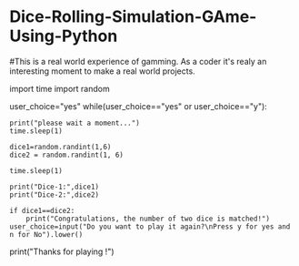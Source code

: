 # Dice-Rolling-Simulation-GAme-Using-Python
#This is a real world experience of gamming. As a coder it's realy an interesting moment to make a real world projects.


import time
import random


user_choice="yes"
while(user_choice=="yes" or user_choice=="y"):

    print("please wait a moment...")
    time.sleep(1)

    dice1=random.randint(1,6)
    dice2 = random.randint(1, 6)

    time.sleep(1)

    print("Dice-1:",dice1)
    print("Dice-2:",dice2)

    if dice1==dice2:
        print("Congratulations, the number of two dice is matched!")
    user_choice=input("Do you want to play it again?\nPress y for yes and n for No").lower()

print("Thanks for playing !")
